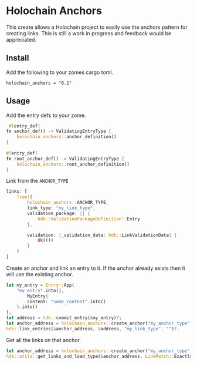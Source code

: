 # Holochain Anchors
This create allows a Holochain project to easily use the anchors pattern for creating links.
This is still a work in progress and feedback would be appreciated.

## Install
Add the following to your zomes cargo toml.
```
holochain_anchors = "0.1"
```

## Usage
Add the entry defs to your zome.
```rust
 #[entry_def]
fn anchor_def() -> ValidatingEntryType {
    holochain_anchors::anchor_definition()
}
    
#[entry_def]
fn root_anchor_def() -> ValidatingEntryType {
    holochain_anchors::root_anchor_definition()
}
```
Link from the `ANCHOR_TYPE`    
```rust
links: [
    from!(
        holochain_anchors::ANCHOR_TYPE,
        link_type: "my_link_type",
        validation_package: || {
            hdk::ValidationPackageDefinition::Entry
        },

        validation: |_validation_data: hdk::LinkValidationData| {
            Ok(())
        }
    )
]
```
Create an anchor and link an entry to it.
If the anchor already exists then it will use the existing anchor.
```rust
let my_entry = Entry::App(
    "my_entry".into(),
        MyEntry{
        content: "some_content".into()
    }.into()
);
let address = hdk::commit_entry(&my_entry)?;
let anchor_address = holochain_anchors::create_anchor("my_anchor_type".into(), "my_anchor".into())?;
hdk::link_entries(&anchor_address, &address, "my_link_type", "")?;
```
Get all the links on that anchor.
```rust
let anchor_address = holochain_anchors::create_anchor("my_anchor_type".into(), "my_anchor".into())?;
hdk::utils::get_links_and_load_type(&anchor_address, LinkMatch::Exactly("my_link_type"), LinkMatch::Any)
```